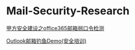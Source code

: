 # Mail-Security-Research

[甲方安全建设之office365邮箱弱口令检测](brute/README.md)

[Outlook邮箱钓鱼Demo(安全培训)](fish/README.md)
